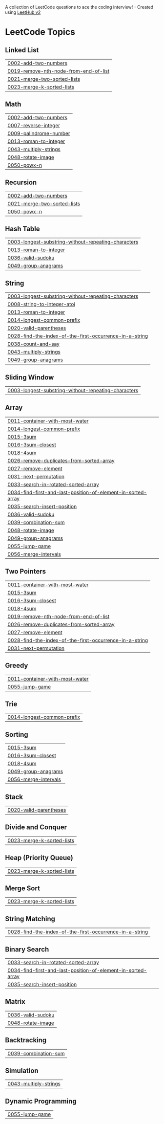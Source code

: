 A collection of LeetCode questions to ace the coding interview! - Created using [LeetHub v2](https://github.com/arunbhardwaj/LeetHub-2.0)
<!---LeetCode Topics Start-->
# LeetCode Topics
## Linked List
|  |
| ------- |
| [0002-add-two-numbers](https://github.com/makoevvv/LeetCode/tree/master/0002-add-two-numbers) |
| [0019-remove-nth-node-from-end-of-list](https://github.com/makoevvv/LeetCode/tree/master/0019-remove-nth-node-from-end-of-list) |
| [0021-merge-two-sorted-lists](https://github.com/makoevvv/LeetCode/tree/master/0021-merge-two-sorted-lists) |
| [0023-merge-k-sorted-lists](https://github.com/makoevvv/LeetCode/tree/master/0023-merge-k-sorted-lists) |
## Math
|  |
| ------- |
| [0002-add-two-numbers](https://github.com/makoevvv/LeetCode/tree/master/0002-add-two-numbers) |
| [0007-reverse-integer](https://github.com/makoevvv/LeetCode/tree/master/0007-reverse-integer) |
| [0009-palindrome-number](https://github.com/makoevvv/LeetCode/tree/master/0009-palindrome-number) |
| [0013-roman-to-integer](https://github.com/makoevvv/LeetCode/tree/master/0013-roman-to-integer) |
| [0043-multiply-strings](https://github.com/makoevvv/LeetCode/tree/master/0043-multiply-strings) |
| [0048-rotate-image](https://github.com/makoevvv/LeetCode/tree/master/0048-rotate-image) |
| [0050-powx-n](https://github.com/makoevvv/LeetCode/tree/master/0050-powx-n) |
## Recursion
|  |
| ------- |
| [0002-add-two-numbers](https://github.com/makoevvv/LeetCode/tree/master/0002-add-two-numbers) |
| [0021-merge-two-sorted-lists](https://github.com/makoevvv/LeetCode/tree/master/0021-merge-two-sorted-lists) |
| [0050-powx-n](https://github.com/makoevvv/LeetCode/tree/master/0050-powx-n) |
## Hash Table
|  |
| ------- |
| [0003-longest-substring-without-repeating-characters](https://github.com/makoevvv/LeetCode/tree/master/0003-longest-substring-without-repeating-characters) |
| [0013-roman-to-integer](https://github.com/makoevvv/LeetCode/tree/master/0013-roman-to-integer) |
| [0036-valid-sudoku](https://github.com/makoevvv/LeetCode/tree/master/0036-valid-sudoku) |
| [0049-group-anagrams](https://github.com/makoevvv/LeetCode/tree/master/0049-group-anagrams) |
## String
|  |
| ------- |
| [0003-longest-substring-without-repeating-characters](https://github.com/makoevvv/LeetCode/tree/master/0003-longest-substring-without-repeating-characters) |
| [0008-string-to-integer-atoi](https://github.com/makoevvv/LeetCode/tree/master/0008-string-to-integer-atoi) |
| [0013-roman-to-integer](https://github.com/makoevvv/LeetCode/tree/master/0013-roman-to-integer) |
| [0014-longest-common-prefix](https://github.com/makoevvv/LeetCode/tree/master/0014-longest-common-prefix) |
| [0020-valid-parentheses](https://github.com/makoevvv/LeetCode/tree/master/0020-valid-parentheses) |
| [0028-find-the-index-of-the-first-occurrence-in-a-string](https://github.com/makoevvv/LeetCode/tree/master/0028-find-the-index-of-the-first-occurrence-in-a-string) |
| [0038-count-and-say](https://github.com/makoevvv/LeetCode/tree/master/0038-count-and-say) |
| [0043-multiply-strings](https://github.com/makoevvv/LeetCode/tree/master/0043-multiply-strings) |
| [0049-group-anagrams](https://github.com/makoevvv/LeetCode/tree/master/0049-group-anagrams) |
## Sliding Window
|  |
| ------- |
| [0003-longest-substring-without-repeating-characters](https://github.com/makoevvv/LeetCode/tree/master/0003-longest-substring-without-repeating-characters) |
## Array
|  |
| ------- |
| [0011-container-with-most-water](https://github.com/makoevvv/LeetCode/tree/master/0011-container-with-most-water) |
| [0014-longest-common-prefix](https://github.com/makoevvv/LeetCode/tree/master/0014-longest-common-prefix) |
| [0015-3sum](https://github.com/makoevvv/LeetCode/tree/master/0015-3sum) |
| [0016-3sum-closest](https://github.com/makoevvv/LeetCode/tree/master/0016-3sum-closest) |
| [0018-4sum](https://github.com/makoevvv/LeetCode/tree/master/0018-4sum) |
| [0026-remove-duplicates-from-sorted-array](https://github.com/makoevvv/LeetCode/tree/master/0026-remove-duplicates-from-sorted-array) |
| [0027-remove-element](https://github.com/makoevvv/LeetCode/tree/master/0027-remove-element) |
| [0031-next-permutation](https://github.com/makoevvv/LeetCode/tree/master/0031-next-permutation) |
| [0033-search-in-rotated-sorted-array](https://github.com/makoevvv/LeetCode/tree/master/0033-search-in-rotated-sorted-array) |
| [0034-find-first-and-last-position-of-element-in-sorted-array](https://github.com/makoevvv/LeetCode/tree/master/0034-find-first-and-last-position-of-element-in-sorted-array) |
| [0035-search-insert-position](https://github.com/makoevvv/LeetCode/tree/master/0035-search-insert-position) |
| [0036-valid-sudoku](https://github.com/makoevvv/LeetCode/tree/master/0036-valid-sudoku) |
| [0039-combination-sum](https://github.com/makoevvv/LeetCode/tree/master/0039-combination-sum) |
| [0048-rotate-image](https://github.com/makoevvv/LeetCode/tree/master/0048-rotate-image) |
| [0049-group-anagrams](https://github.com/makoevvv/LeetCode/tree/master/0049-group-anagrams) |
| [0055-jump-game](https://github.com/makoevvv/LeetCode/tree/master/0055-jump-game) |
| [0056-merge-intervals](https://github.com/makoevvv/LeetCode/tree/master/0056-merge-intervals) |
## Two Pointers
|  |
| ------- |
| [0011-container-with-most-water](https://github.com/makoevvv/LeetCode/tree/master/0011-container-with-most-water) |
| [0015-3sum](https://github.com/makoevvv/LeetCode/tree/master/0015-3sum) |
| [0016-3sum-closest](https://github.com/makoevvv/LeetCode/tree/master/0016-3sum-closest) |
| [0018-4sum](https://github.com/makoevvv/LeetCode/tree/master/0018-4sum) |
| [0019-remove-nth-node-from-end-of-list](https://github.com/makoevvv/LeetCode/tree/master/0019-remove-nth-node-from-end-of-list) |
| [0026-remove-duplicates-from-sorted-array](https://github.com/makoevvv/LeetCode/tree/master/0026-remove-duplicates-from-sorted-array) |
| [0027-remove-element](https://github.com/makoevvv/LeetCode/tree/master/0027-remove-element) |
| [0028-find-the-index-of-the-first-occurrence-in-a-string](https://github.com/makoevvv/LeetCode/tree/master/0028-find-the-index-of-the-first-occurrence-in-a-string) |
| [0031-next-permutation](https://github.com/makoevvv/LeetCode/tree/master/0031-next-permutation) |
## Greedy
|  |
| ------- |
| [0011-container-with-most-water](https://github.com/makoevvv/LeetCode/tree/master/0011-container-with-most-water) |
| [0055-jump-game](https://github.com/makoevvv/LeetCode/tree/master/0055-jump-game) |
## Trie
|  |
| ------- |
| [0014-longest-common-prefix](https://github.com/makoevvv/LeetCode/tree/master/0014-longest-common-prefix) |
## Sorting
|  |
| ------- |
| [0015-3sum](https://github.com/makoevvv/LeetCode/tree/master/0015-3sum) |
| [0016-3sum-closest](https://github.com/makoevvv/LeetCode/tree/master/0016-3sum-closest) |
| [0018-4sum](https://github.com/makoevvv/LeetCode/tree/master/0018-4sum) |
| [0049-group-anagrams](https://github.com/makoevvv/LeetCode/tree/master/0049-group-anagrams) |
| [0056-merge-intervals](https://github.com/makoevvv/LeetCode/tree/master/0056-merge-intervals) |
## Stack
|  |
| ------- |
| [0020-valid-parentheses](https://github.com/makoevvv/LeetCode/tree/master/0020-valid-parentheses) |
## Divide and Conquer
|  |
| ------- |
| [0023-merge-k-sorted-lists](https://github.com/makoevvv/LeetCode/tree/master/0023-merge-k-sorted-lists) |
## Heap (Priority Queue)
|  |
| ------- |
| [0023-merge-k-sorted-lists](https://github.com/makoevvv/LeetCode/tree/master/0023-merge-k-sorted-lists) |
## Merge Sort
|  |
| ------- |
| [0023-merge-k-sorted-lists](https://github.com/makoevvv/LeetCode/tree/master/0023-merge-k-sorted-lists) |
## String Matching
|  |
| ------- |
| [0028-find-the-index-of-the-first-occurrence-in-a-string](https://github.com/makoevvv/LeetCode/tree/master/0028-find-the-index-of-the-first-occurrence-in-a-string) |
## Binary Search
|  |
| ------- |
| [0033-search-in-rotated-sorted-array](https://github.com/makoevvv/LeetCode/tree/master/0033-search-in-rotated-sorted-array) |
| [0034-find-first-and-last-position-of-element-in-sorted-array](https://github.com/makoevvv/LeetCode/tree/master/0034-find-first-and-last-position-of-element-in-sorted-array) |
| [0035-search-insert-position](https://github.com/makoevvv/LeetCode/tree/master/0035-search-insert-position) |
## Matrix
|  |
| ------- |
| [0036-valid-sudoku](https://github.com/makoevvv/LeetCode/tree/master/0036-valid-sudoku) |
| [0048-rotate-image](https://github.com/makoevvv/LeetCode/tree/master/0048-rotate-image) |
## Backtracking
|  |
| ------- |
| [0039-combination-sum](https://github.com/makoevvv/LeetCode/tree/master/0039-combination-sum) |
## Simulation
|  |
| ------- |
| [0043-multiply-strings](https://github.com/makoevvv/LeetCode/tree/master/0043-multiply-strings) |
## Dynamic Programming
|  |
| ------- |
| [0055-jump-game](https://github.com/makoevvv/LeetCode/tree/master/0055-jump-game) |
<!---LeetCode Topics End-->
